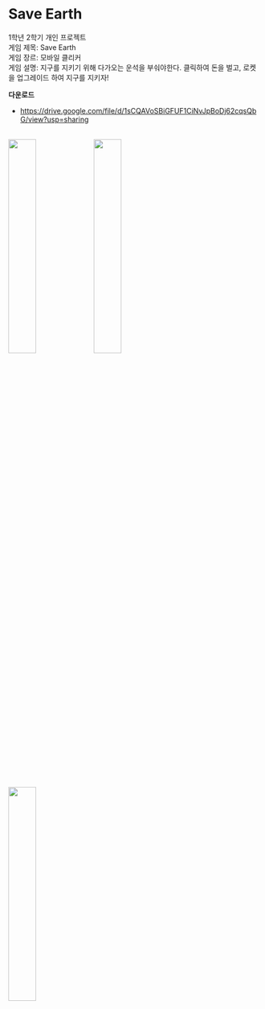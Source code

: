 # Save Earth
1학년 2학기 개인 프로젝트  
게임 제목: Save Earth  
게임 장르: 모바일 클리커  
게임 설명: 지구를 지키기 위해 다가오는 운석을 부숴야한다. 클릭하여 돈을 벌고, 로켓을 업그레이드 하여 지구를 지키자!  
  
**다운로드**
+ https://drive.google.com/file/d/1sCQAVoSBiGFUF1CiNvJpBoDj62cqsQbG/view?usp=sharing  
</br>
<img width="33%" src="https://user-images.githubusercontent.com/101493216/211142008-a913f7d2-026d-4646-913c-76ae7e58cf92.png"/>
<img width="33%" src="https://user-images.githubusercontent.com/101493216/211142260-ca5373ce-e225-4270-becd-569d5ae75375.png"/>
<img width="33%" src="https://user-images.githubusercontent.com/101493216/211142268-d2499f52-57c0-465b-8810-15a5e866d542.png"/>
